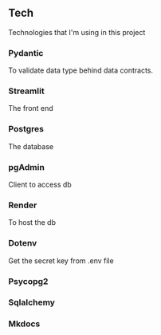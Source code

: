 ## Tech

Technologies that I'm using in this project

### Pydantic
To validate data type behind data contracts. 

### Streamlit
The front end

### Postgres
The database

### pgAdmin
Client to access db

### Render
To host the db

### Dotenv
Get the secret key from .env file

### Psycopg2

### Sqlalchemy

### Mkdocs
